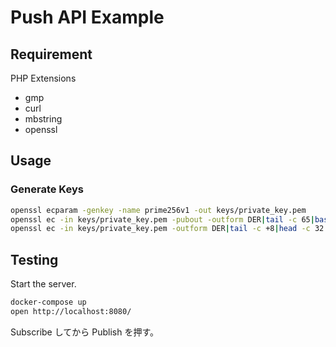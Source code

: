 # Push API Example

## Requirement

PHP Extensions

-   gmp
-   curl
-   mbstring
-   openssl

## Usage

### Generate Keys

```sh
openssl ecparam -genkey -name prime256v1 -out keys/private_key.pem
openssl ec -in keys/private_key.pem -pubout -outform DER|tail -c 65|base64|tr -d '=' |tr '/+' '_-' >> keys/public_key.txt
openssl ec -in keys/private_key.pem -outform DER|tail -c +8|head -c 32|base64|tr -d '=' |tr '/+' '_-' >> keys/private_key.txt
```

## Testing

Start the server.

```sh
docker-compose up
open http://localhost:8080/
```

Subscribe してから Publish を押す。
